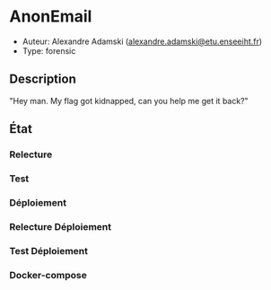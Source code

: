 # AnonEmail

- Auteur: Alexandre Adamski (<alexandre.adamski@etu.enseeiht.fr>)
- Type: forensic

## Description

"Hey man. My flag got kidnapped, can you help me get it back?"

## État

### Relecture

### Test

### Déploiement

### Relecture Déploiement

### Test Déploiement

### Docker-compose
